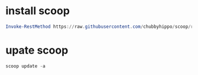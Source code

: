 # install scoop
```powershell
Invoke-RestMethod https://raw.githubusercontent.com/chubbyhippo/scoop/refs/heads/main/install.ps1 | Invoke-Expression
```
# upate scoop
```powershell
scoop update -a
```
